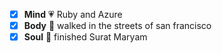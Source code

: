 - [x] **Mind** :heartpulse: Ruby and Azure 
- [x] **Body** :dancer: walked in the streets of san francisco
- [x] **Soul** :pray: finished Surat Maryam

